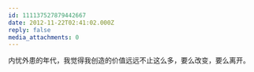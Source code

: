```yaml
---
id: 111137527879442667
date: 2012-11-22T02:41:02.000Z
reply: false
media_attachments: 0
---
```


内忧外患的年代，我觉得我创造的价值远远不止这么多，要么改变，要么离开。

